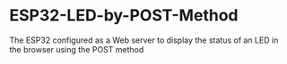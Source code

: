 # ESP32-LED-by-POST-Method
The ESP32 configured as a Web server to display the status of an LED in the browser using the POST method
